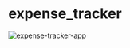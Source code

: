 # expense_tracker

![expense-tracker-app](https://user-images.githubusercontent.com/21031360/192270197-0629c868-fe78-40e0-9a80-3263e400fd96.png)
